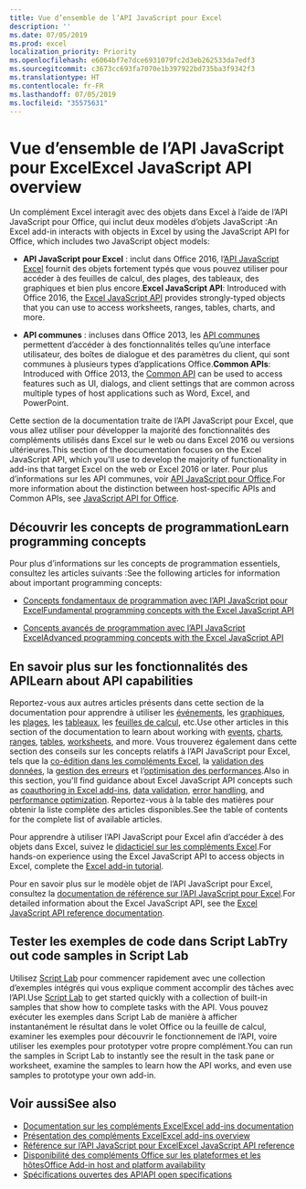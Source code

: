 ```yaml
---
title: Vue d’ensemble de l’API JavaScript pour Excel
description: ''
ms.date: 07/05/2019
ms.prod: excel
localization_priority: Priority
ms.openlocfilehash: e6064bf7e7dce6931079fc2d3eb262533da7edf3
ms.sourcegitcommit: c3673cc693fa7070e1b397922bd735ba3f9342f3
ms.translationtype: HT
ms.contentlocale: fr-FR
ms.lasthandoff: 07/05/2019
ms.locfileid: "35575631"
---
```

# <a name="excel-javascript-api-overview"></a><span data-ttu-id="8d9c1-102">Vue d’ensemble de l’API JavaScript pour Excel</span><span class="sxs-lookup"><span data-stu-id="8d9c1-102">Excel JavaScript API overview</span></span>

<span data-ttu-id="8d9c1-103">Un complément Excel interagit avec des objets dans Excel à l’aide de l’API JavaScript pour Office, qui inclut deux modèles d’objets JavaScript :</span><span class="sxs-lookup"><span data-stu-id="8d9c1-103">An Excel add-in interacts with objects in Excel by using the JavaScript API for Office, which includes two JavaScript object models:</span></span>

* <span data-ttu-id="8d9c1-104">**API JavaScript pour Excel** : inclut dans Office 2016, l’[API JavaScript Excel](/javascript/api/excel) fournit des objets fortement typés que vous pouvez utiliser pour accéder à des feuilles de calcul, des plages, des tableaux, des graphiques et bien plus encore.</span><span class="sxs-lookup"><span data-stu-id="8d9c1-104">**Excel JavaScript API**: Introduced with Office 2016, the [Excel JavaScript API](/javascript/api/excel) provides strongly-typed objects that you can use to access worksheets, ranges, tables, charts, and more.</span></span> 

* <span data-ttu-id="8d9c1-105">**API communes** : incluses dans Office 2013, les [API communes](/javascript/api/office) permettent d’accéder à des fonctionnalités telles qu’une interface utilisateur, des boîtes de dialogue et des paramètres du client, qui sont communes à plusieurs types d’applications Office.</span><span class="sxs-lookup"><span data-stu-id="8d9c1-105">**Common APIs**: Introduced with Office 2013, the [Common API](/javascript/api/office) can be used to access features such as UI, dialogs, and client settings that are common across multiple types of host applications such as Word, Excel, and PowerPoint.</span></span>

<span data-ttu-id="8d9c1-106">Cette section de la documentation traite de l’API JavaScript pour Excel, que vous allez utiliser pour développer la majorité des fonctionnalités des compléments utilisés dans Excel sur le web ou dans Excel 2016 ou versions ultérieures.</span><span class="sxs-lookup"><span data-stu-id="8d9c1-106">This section of the documentation focuses on the Excel JavaScript API, which you'll use to develop the majority of functionality in add-ins that target Excel on the web or Excel 2016 or later.</span></span> <span data-ttu-id="8d9c1-107">Pour plus d’informations sur les API communes, voir [API JavaScript pour Office](../javascript-api-for-office.md).</span><span class="sxs-lookup"><span data-stu-id="8d9c1-107">For more information about the distinction between host-specific APIs and Common APIs, see [JavaScript API for Office](../javascript-api-for-office.md).</span></span> 

## <a name="learn-programming-concepts"></a><span data-ttu-id="8d9c1-108">Découvrir les concepts de programmation</span><span class="sxs-lookup"><span data-stu-id="8d9c1-108">Learn programming concepts</span></span>

<span data-ttu-id="8d9c1-109">Pour plus d’informations sur les concepts de programmation essentiels, consultez les articles suivants :</span><span class="sxs-lookup"><span data-stu-id="8d9c1-109">See the following articles for information about important programming concepts:</span></span>
 
- [<span data-ttu-id="8d9c1-110">Concepts fondamentaux de programmation avec l’API JavaScript pour Excel</span><span class="sxs-lookup"><span data-stu-id="8d9c1-110">Fundamental programming concepts with the Excel JavaScript API</span></span>](../../excel/excel-add-ins-core-concepts.md)

- [<span data-ttu-id="8d9c1-111">Concepts avancés de programmation avec l’API JavaScript Excel</span><span class="sxs-lookup"><span data-stu-id="8d9c1-111">Advanced programming concepts with the Excel JavaScript API</span></span>](../../excel/excel-add-ins-advanced-concepts.md)

## <a name="learn-about-api-capabilities"></a><span data-ttu-id="8d9c1-112">En savoir plus sur les fonctionnalités des API</span><span class="sxs-lookup"><span data-stu-id="8d9c1-112">Learn about API capabilities</span></span>

<span data-ttu-id="8d9c1-113">Reportez-vous aux autres articles présents dans cette section de la documentation pour apprendre à utiliser les [événements](../../excel/excel-add-ins-events.md), les [graphiques](../../excel/excel-add-ins-charts.md), les [plages](../../excel/excel-add-ins-ranges.md), les [tableaux](../../excel/excel-add-ins-tables.md), les [feuilles de calcul](../../excel/excel-add-ins-worksheets.md), etc.</span><span class="sxs-lookup"><span data-stu-id="8d9c1-113">Use other articles in this section of the documentation to learn about working with [events](../../excel/excel-add-ins-events.md), [charts](../../excel/excel-add-ins-charts.md), [ranges](../../excel/excel-add-ins-ranges.md), [tables](../../excel/excel-add-ins-tables.md), [worksheets](../../excel/excel-add-ins-worksheets.md), and more.</span></span> <span data-ttu-id="8d9c1-114">Vous trouverez également dans cette section des conseils sur les concepts relatifs à l’API JavaScript pour Excel, tels que la [co-édition dans les compléments Excel](../../excel/co-authoring-in-excel-add-ins.md), la [validation des données](../../excel/excel-add-ins-data-validation.md), la [gestion des erreurs](../../excel/excel-add-ins-error-handling.md) et l’[optimisation des performances](../../excel/performance.md).</span><span class="sxs-lookup"><span data-stu-id="8d9c1-114">Also in this section, you'll find guidance about Excel JavaScript API concepts such as [coauthoring in Excel add-ins](../../excel/co-authoring-in-excel-add-ins.md), [data validation](../../excel/excel-add-ins-data-validation.md), [error handling](../../excel/excel-add-ins-error-handling.md), and [performance optimization](../../excel/performance.md).</span></span> <span data-ttu-id="8d9c1-115">Reportez-vous à la table des matières pour obtenir la liste complète des articles disponibles.</span><span class="sxs-lookup"><span data-stu-id="8d9c1-115">See the table of contents for the complete list of available articles.</span></span>

<span data-ttu-id="8d9c1-116">Pour apprendre à utiliser l’API JavaScript pour Excel afin d’accéder à des objets dans Excel, suivez le [didacticiel sur les compléments Excel](../../tutorials/excel-tutorial.md).</span><span class="sxs-lookup"><span data-stu-id="8d9c1-116">For hands-on experience using the Excel JavaScript API to access objects in Excel, complete the [Excel add-in tutorial](../../tutorials/excel-tutorial.md).</span></span> 

<span data-ttu-id="8d9c1-117">Pour en savoir plus sur le modèle objet de l’API JavaScript pour Excel, consultez la [documentation de référence sur l’API JavaScript pour Excel](/javascript/api/excel).</span><span class="sxs-lookup"><span data-stu-id="8d9c1-117">For detailed information about the Excel JavaScript API, see the [Excel JavaScript API reference documentation](/javascript/api/excel).</span></span>

## <a name="try-out-code-samples-in-script-lab"></a><span data-ttu-id="8d9c1-118">Tester les exemples de code dans Script Lab</span><span class="sxs-lookup"><span data-stu-id="8d9c1-118">Try out code samples in Script Lab</span></span>

<span data-ttu-id="8d9c1-119">Utilisez [Script Lab](../../overview/explore-with-script-lab.md) pour commencer rapidement avec une collection d’exemples intégrés qui vous explique comment accomplir des tâches avec l’API.</span><span class="sxs-lookup"><span data-stu-id="8d9c1-119">Use [Script Lab](../../overview/explore-with-script-lab.md) to get started quickly with a collection of built-in samples that show how to complete tasks with the API.</span></span> <span data-ttu-id="8d9c1-120">Vous pouvez exécuter les exemples dans Script Lab de manière à afficher instantanément le résultat dans le volet Office ou la feuille de calcul, examiner les exemples pour découvrir le fonctionnement de l’API, voire utiliser les exemples pour prototyper votre propre complément.</span><span class="sxs-lookup"><span data-stu-id="8d9c1-120">You can run the samples in Script Lab to instantly see the result in the task pane or worksheet, examine the samples to learn how the API works, and even use samples to prototype your own add-in.</span></span>

## <a name="see-also"></a><span data-ttu-id="8d9c1-121">Voir aussi</span><span class="sxs-lookup"><span data-stu-id="8d9c1-121">See also</span></span>

- [<span data-ttu-id="8d9c1-122">Documentation sur les compléments Excel</span><span class="sxs-lookup"><span data-stu-id="8d9c1-122">Excel add-ins documentation</span></span>](../../excel/index.md)
- [<span data-ttu-id="8d9c1-123">Présentation des compléments Excel</span><span class="sxs-lookup"><span data-stu-id="8d9c1-123">Excel add-ins overview</span></span>](../../excel/excel-add-ins-overview.md)
- [<span data-ttu-id="8d9c1-124">Référence sur l’API JavaScript pour Excel</span><span class="sxs-lookup"><span data-stu-id="8d9c1-124">Excel JavaScript API reference</span></span>](/javascript/api/excel)
- [<span data-ttu-id="8d9c1-125">Disponibilité des compléments Office sur les plateformes et les hôtes</span><span class="sxs-lookup"><span data-stu-id="8d9c1-125">Office Add-in host and platform availability</span></span>](../../overview/office-add-in-availability.md)
- [<span data-ttu-id="8d9c1-126">Spécifications ouvertes des API</span><span class="sxs-lookup"><span data-stu-id="8d9c1-126">API open specifications</span></span>](../openspec/openspec.md)
